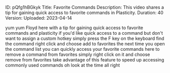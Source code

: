 ID: pQfg1hBGkyk
Title: Favorite Commands
Description: This video shares a tip for gaining quick access to favorite commands in Plasticity.
Duration: 40
Version: 
Uploaded: 2023-04-14

yum yum
Floyd here with a tip for gaining quick
access to favorite commands and
plasticity if you'd like quick access to
a command but don't want to assign a
custom hotkey simply press the F key on
the keyboard find the command right
click and choose add to favorites the
next time you open the command list you
can quickly access your favorite
commands here to remove a command from
favorites simply right click on it and
choose remove from favorites take
advantage of this feature to speed up
accessing commonly used commands oh look
at the time
all right
